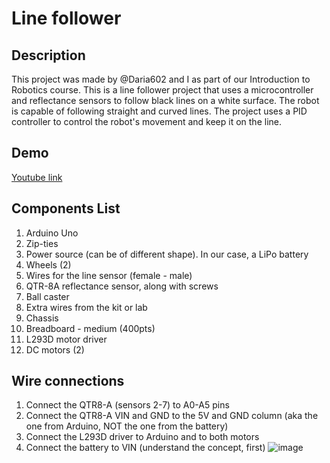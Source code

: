 # Line follower

## Description
This project was made by @Daria602 and I as part of our Introduction to Robotics course. 
This is a line follower project that uses a microcontroller and reflectance sensors to follow black lines on a white surface. The robot is capable of following straight and curved lines. The project uses a PID controller to control the robot's movement and keep it on the line.

## Demo
[Youtube link](https://youtu.be/GUKyuXd97sc)


## Components List
1. Arduino Uno
2. Zip-ties
3. Power source (can be of different shape). In our case, a LiPo battery
4. Wheels (2)
5. Wires for the line sensor (female - male)
6. QTR-8A reflectance sensor, along with screws
7. Ball caster
8. Extra wires from the kit or lab
9. Chassis
10. Breadboard - medium (400pts)
11. L293D motor driver
12. DC motors (2)

## Wire connections
1. Connect the QTR8-A (sensors 2-7) to A0-A5 pins
2. Connect the QTR8-A VIN and GND to the 5V and GND column (aka the one from
Arduino, NOT the one from the battery)
3. Connect the L293D driver to Arduino and to both motors
4. Connect the battery to VIN (understand the concept, first)
![image](https://user-images.githubusercontent.com/68808448/212927511-4d68ecff-2055-4d5c-9daa-92897d904884.png)
